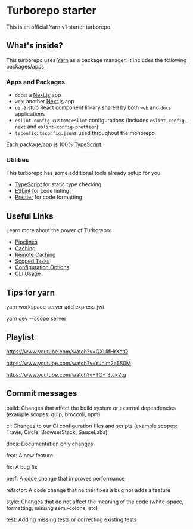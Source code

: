 # Turborepo starter

This is an official Yarn v1 starter turborepo.

## What's inside?

This turborepo uses [Yarn](https://classic.yarnpkg.com/lang/en/) as a package manager. It includes the following packages/apps:

### Apps and Packages

- `docs`: a [Next.js](https://nextjs.org) app
- `web`: another [Next.js](https://nextjs.org) app
- `ui`: a stub React component library shared by both `web` and `docs` applications
- `eslint-config-custom`: `eslint` configurations (includes `eslint-config-next` and `eslint-config-prettier`)
- `tsconfig`: `tsconfig.json`s used throughout the monorepo

Each package/app is 100% [TypeScript](https://www.typescriptlang.org/).

### Utilities

This turborepo has some additional tools already setup for you:

- [TypeScript](https://www.typescriptlang.org/) for static type checking
- [ESLint](https://eslint.org/) for code linting
- [Prettier](https://prettier.io) for code formatting

## Useful Links

Learn more about the power of Turborepo:

- [Pipelines](https://turborepo.org/docs/core-concepts/pipelines)
- [Caching](https://turborepo.org/docs/core-concepts/caching)
- [Remote Caching](https://turborepo.org/docs/core-concepts/remote-caching)
- [Scoped Tasks](https://turborepo.org/docs/core-concepts/scopes)
- [Configuration Options](https://turborepo.org/docs/reference/configuration)
- [CLI Usage](https://turborepo.org/docs/reference/command-line-reference)

## Tips for yarn

yarn workspace server add express-jwt

yarn dev --scope server

## Playlist

https://www.youtube.com/watch?v=QXUifHrXctQ

https://www.youtube.com/watch?v=YJhlm2aTS0M

https://www.youtube.com/watch?v=TO-_3tck2tg

## Commit messages

 build: Changes that affect the build system or external dependencies (example scopes: gulp, broccoli, npm)

 ci: Changes to our CI configuration files and scripts (example scopes: Travis, Circle, BrowserStack, SauceLabs)

 docs: Documentation only changes

 feat: A new feature

 fix: A bug fix

 perf: A code change that improves performance

 refactor: A code change that neither fixes a bug nor adds a feature

 style: Changes that do not affect the meaning of the code (white-space, formatting, missing semi-colons, etc)

 test: Adding missing tests or correcting existing tests

